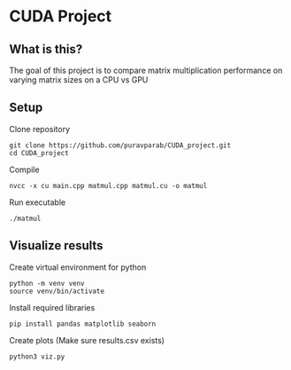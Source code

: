 # CUDA Project

## What is this?

The goal of this project is to compare matrix multiplication performance on varying matrix sizes on a CPU vs GPU

## Setup

Clone repository
```
git clone https://github.com/puravparab/CUDA_project.git
cd CUDA_project
```

Compile
```
nvcc -x cu main.cpp matmul.cpp matmul.cu -o matmul
```
Run executable
```
./matmul
```

## Visualize results

Create virtual environment for python
```
python -m venv venv
source venv/bin/activate
```

Install required libraries
```
pip install pandas matplotlib seaborn
```

Create plots (Make sure results.csv exists)
```
python3 viz.py
```